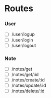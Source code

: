 # Routes
### User 
- [ ] /user/logup
- [ ] /user/login
- [ ] /user/logout

### Note
- [ ] /notes/get 
- [ ] /notes/get/:id
- [ ] /notes/create/:id
- [ ] /notes/update/:id
- [ ] /notes/delete/:id